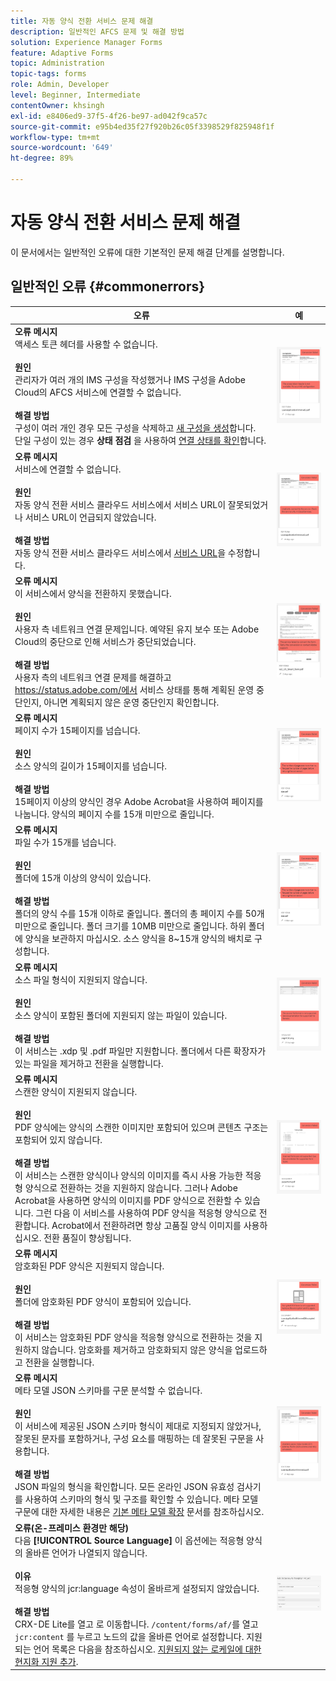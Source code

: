 ```yaml
---
title: 자동 양식 전환 서비스 문제 해결
description: 일반적인 AFCS 문제 및 해결 방법
solution: Experience Manager Forms
feature: Adaptive Forms
topic: Administration
topic-tags: forms
role: Admin, Developer
level: Beginner, Intermediate
contentOwner: khsingh
exl-id: e8406ed9-37f5-4f26-be97-ad042f9ca57c
source-git-commit: e95b4ed35f27f920b26c05f3398529f825948f1f
workflow-type: tm+mt
source-wordcount: '649'
ht-degree: 89%

---
```


# 자동 양식 전환 서비스 문제 해결

이 문서에서는 일반적인 오류에 대한 기본적인 문제 해결 단계를 설명합니다.

<!--The article provides information on installation, configuration and administration issues that may arise in an Automated Forms Conversion Service production environment. -->

## 일반적인 오류 {#commonerrors}

| 오류 | 예 |
|--- |--- |
| **오류 메시지** <br> 액세스 토큰 헤더를 사용할 수 없습니다. <br><br> **원인** <br> 관리자가 여러 개의 IMS 구성을 작성했거나 IMS 구성을 Adobe Cloud의 AFCS 서비스에 연결할 수 없습니다. <br><br>**해결 방법** <br> 구성이 여러 개인 경우 모든 구성을 삭제하고 [새 구성을 생성](configure-service.md#obtainpubliccertificates)합니다. <br> 단일 구성이 있는 경우 **상태 점검** 을 사용하여 [연결 상태를 확인](configure-service.md#createintegrationoption)합니다. | ![액세스 토큰 헤더를 사용할 수 없습니다](assets/invalid-ims-configurations.png) |
| **오류 메시지** <br> 서비스에 연결할 수 없습니다.  <br><br>**원인** <br> 자동 양식 전환 서비스 클라우드 서비스에서 서비스 URL이 잘못되었거나 서비스 URL이 언급되지 않았습니다. <br><br>**해결 방법** <br> 자동 양식 전환 서비스 클라우드 서비스에서 [서비스 URL](configure-service.md#configure-the-cloud-service)을 수정합니다. | ![서비스에 연결할 수 없습니다.](assets/wrong-service-url-configured.png) |
| **오류 메시지** <br> 이 서비스에서 양식을 전환하지 못했습니다.  <br><br>**원인** <br> 사용자 측 네트워크 연결 문제입니다. 예약된 유지 보수 또는 Adobe Cloud의 중단으로 인해 서비스가 중단되었습니다. <br><br>**해결 방법** <br> 사용자 측의 네트워크 연결 문제를 해결하고 https://status.adobe.com/에서 서비스 상태를 통해 계획된 운영 중단인지, 아니면 계획되지 않은 운영 중단인지 확인합니다. | ![서비스에 연결할 수 없습니다.](assets/conversion-failure.png) |
| **오류 메시지** <br> 페이지 수가 15페이지를 넘습니다.  <br><br>**원인** <br> 소스 양식의 길이가 15페이지를 넘습니다.  <br><br>**해결 방법** <br> 15페이지 이상의 양식인 경우 Adobe Acrobat을 사용하여 페이지를 나눕니다. 양식의 페이지 수를 15개 미만으로 줄입니다. | ![서비스에 연결할 수 없습니다.](assets/number-of-pages.png) |
| **오류 메시지** <br> 파일 수가 15개를 넘습니다.  <br><br>**원인** <br>  폴더에 15개 이상의 양식이 있습니다. <br><br>**해결 방법** <br> 폴더의 양식 수를 15개 이하로 줄입니다. 폴더의 총 페이지 수를 50개 미만으로 줄입니다. 폴더 크기를 10MB 미만으로 줄입니다. 하위 폴더에 양식을 보관하지 마십시오. 소스 양식을 8~15개 양식의 배치로 구성합니다. | ![서비스에 연결할 수 없습니다.](assets/number-of-pages.png) |
| **오류 메시지** <br> 소스 파일 형식이 지원되지 않습니다.  <br><br>**원인** <br> 소스 양식이 포함된 폴더에 지원되지 않는 파일이 있습니다. <br><br>**해결 방법** <br> 이 서비스는 .xdp 및 .pdf 파일만 지원합니다. 폴더에서 다른 확장자가 있는 파일을 제거하고 전환을 실행합니다. | ![서비스에 연결할 수 없습니다.](assets/unsupported-file-formats.png) |
| **오류 메시지** <br> 스캔한 양식이 지원되지 않습니다.  <br><br>**원인** <br> PDF 양식에는 양식의 스캔한 이미지만 포함되어 있으며 콘텐츠 구조는 포함되어 있지 않습니다. <br><br>**해결 방법** <br> 이 서비스는 스캔한 양식이나 양식의 이미지를 즉시 사용 가능한 적응형 양식으로 전환하는 것을 지원하지 않습니다. 그러나 Adobe Acrobat을 사용하면 양식의 이미지를 PDF 양식으로 전환할 수 있습니다. 그런 다음 이 서비스를 사용하여 PDF 양식을 적응형 양식으로 전환합니다. Acrobat에서 전환하려면 항상 고품질 양식 이미지를 사용하십시오. 전환 품질이 향상됩니다. | ![서비스에 연결할 수 없습니다.](assets/scanned-forms-error.png) |
| **오류 메시지**<br> 암호화된 PDF 양식은 지원되지 않습니다.  <br><br>**원인** <br> 폴더에 암호화된 PDF 양식이 포함되어 있습니다. <br><br>**해결 방법** <br> 이 서비스는 암호화된 PDF 양식을 적응형 양식으로 전환하는 것을 지원하지 않습니다. 암호화를 제거하고 암호화되지 않은 양식을 업로드하고 전환을 실행합니다. | ![서비스에 연결할 수 없습니다.](assets/secured-pdf-form.png) |
| **오류 메시지** <br> 메타 모델 JSON 스키마를 구문 분석할 수 없습니다.  <br><br>**원인** <br> 이 서비스에 제공된 JSON 스키마 형식이 제대로 지정되지 않았거나, 잘못된 문자를 포함하거나, 구성 요소를 매핑하는 데 잘못된 구문을 사용합니다.  <br><br>**해결 방법** <br> JSON 파일의 형식을 확인합니다. 모든 온라인 JSON 유효성 검사기를 사용하여 스키마의 형식 및 구조를 확인할 수 있습니다. 메타 모델 구문에 대한 자세한 내용은 [기본 메타 모델 확장](extending-the-default-meta-model.md) 문서를 참조하십시오. | ![서비스에 연결할 수 없습니다.](assets/invalid-meta-model-schema.png) |
| **오류(온-프레미스 환경만 해당)** <br> 다음 **[!UICONTROL Source Language]** 이 옵션에는 적응형 양식의 올바른 언어가 나열되지 않습니다. <br><br>**이유** <br> 적응형 양식의 jcr:language 속성이 올바르게 설정되지 않았습니다.  <br><br>**해결 방법** <br> CRX-DE Lite를 열고 로 이동합니다. `/content/forms/af/`를 열고 `jcr:content` 를 누르고 노드의 값을 올바른 언어로 설정합니다. 지원되는 언어 목록은 다음을 참조하십시오. [지원되지 않는 로케일에 대한 현지화 지원 추가](https://experienceleague.adobe.com/docs/experience-manager-65/forms/manage-administer-aem-forms/supporting-new-language-localization.html#add-localization-support-for-non-supported-locales). | ![서비스에 연결할 수 없습니다.](assets/aem-forms-translation-project-language-unavailable.png) |

<!--

<table>
<thead>
<tr>
<th>Error</th>
<th>Example</th>
</tr>
</thead>
<tbody>
<tr>
<td><strong>Error Message</strong> <p> The access token header is not available. </p><br><strong>Reason</strong> <br> An administrator has created multiple IMS configurations or IMS configuration is not able to reach AFCS service on Adobe Cloud. <br><br><strong>Resolution</strong> <br> If there are multiple configurations, delete all the configurations and <a href="configure-service.md#obtainpubliccertificates">create a new configuration</a>. <br> If there is a single configuration, use <strong> Health Check </strong> to <a href="configure-service.md#createintegrationoption">check connectivity</a>.</td>
<td><img alt="The access token header is not available" src="assets/invalid-ims-configuration.png" /></td>
</tr>
<tr>
<td><strong>Error Message</strong> <br> Unable to connect to the service.  <br><br><strong>Reason</strong> <br> Incorrect service URL or no service URL is mentioned in Automated Forms Conversion Service cloud services. <br><br><strong>Resolution</strong> <br> Correct <a href="configure-service.md#configure-the-cloud-service">Service URL</a> in Automated Forms Conversion Service Cloud services.</td>
<td><img alt="Unable to connect to the service." src="assets/wrong-endpoint-configured.png" /></td>
</tr>
<tr>
<td><strong>Error Message</strong> <br> The service failed to convert the form.  <br><br><strong>Reason</strong> <br> Network connectivity issues at your end, the service is down due to scheduled maintenance, or outage on Adobe Cloud. <br><br><strong>Resolution</strong> <br> Resolve network connectivity issues at your end and check the status of the service on <a href="https://status.adobe.com/">https://status.adobe.com/</a> for a planned or unplanned outage.</td>
<td><img alt="The service failed to convert the form." src="assets/service-failure.png" /></td>
</tr>
<tr>
<td><strong>Error Message</strong> <br> The number of pages is more than 15.  <br><br><strong>Reason</strong> <br> The source form is more than 15 pages long.  <br><br><strong>Resolution</strong> <br> Use Adobe Acrobat to split forms with more than 15 pages. Bring the number of pages in a form to less than 15.</td>
<td><img alt="The number of pages is more than 15." src="assets/number-of-pages.png" /></td>
</tr>
<tr>
<td><strong>Error Message</strong> <br> The number of files is more than 15.  <br><br><strong>Reason</strong> <br>  The folder contains more than 15 forms. <br><br><strong>Resolution</strong> <br> Bring the number of forms in a folder to less than or equal to 15. Bring the total number of pages in a folder less than 50. Bring the size of the folder to less than 10 MB. Do not keep forms in a sub-folder. Organize source forms into a batch of 8-15 forms.</td>
<td><img alt="The number of files is more than 15." src="assets/number-of-pages.png" /></td>
</tr>
<tr>
<td><strong>Error Message</strong> <br> The source file format is not supported.  <br><br><strong>Reason</strong> <br> The folder containing source forms have some unsupported files. <br><br><strong>Resolution</strong> <br> The service supports only .xdp and .pdf files. Remove files with any other extension from the folder and run the conversion.</td>
<td><img alt="The source file format is not supported." src="assets/unsupported-file-formats.png" /></td>
</tr>
<tr>
<td><strong>Error Message</strong> <br> Scanned forms are not supported.  <br><br><strong>Reason</strong> <br> The PDF form contains only scanned images of the form and contains no content structure. <br><br><strong>Resolution</strong> <br> The service does not support converting scanned forms or an image of a form to an adaptive out-of-the-box. However, you use Adobe Acrobat to convert the image of a form to a PDF Form. Then, use the service to convert the PDF Form to an adaptive form. Always use a high-quality image of the form for conversion in Acrobat. It improves the quality of the conversion.</td>
<td><img alt="Scanned forms are not supported." src="assets/scanned-forms-error.png" /></td>
</tr>
<tr>
<td><strong>Error Message</strong> <br> Encrypted PDF form is not supported.  <br><br><strong>Reason</strong> <br> The folder contains encrypted PDF forms. <br><br><strong>Resolution</strong> <br> The service does not support converting an encrypted PDF form to an adaptive form. Remove the encryption, upload the non-encrypted form, and run the conversion.</td>
<td><img alt="Encrypted PDF form is not supported." src="assets/secured-pdf-form.png" /></td>
</tr>
<tr>
<td><strong>Error Message</strong> <br> Unable to parse meta-model JSON schema.  <br><br><strong>Reason</strong> <br> The JSON schema supplied to the service is not properly formatted, contains invalid characters, or uses invalid syntax to map components.  <br><br><strong>Resolution</strong> <br> Check the formatting of the JSON file. You can use any online JSON validator to check the formatting and structure of the schema. See, <a href="extending-the-default-meta-model.md">Extend the default meta-model</a> article for information on meta-model syntax.</td>
<td><img alt="Unable to parse meta-model JSON schema" src="assets/invalid-meta-model-schema.png" /></td>
</tr>
</tbody>
</table>
-->
